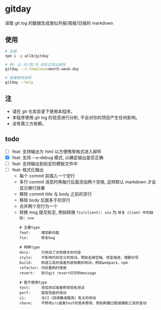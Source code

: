 # gitday
读取 git log 的数据生成类似月报/周报/日报的 markdown  

## 使用
``` sh
# 安装
npm i -g wll8/gitday

# 例: 以 月/周/天 的形式导出报告
gitday --x-template=month-week-day

# 查看使用说明
gitday --help
```

## 注
- 请在 git 仓库目录下使用本程序。
- 本程序使用 git log 的信息进行分析, 不会对你的项目产生任何影响。
- 没有第三方依赖。

## todo
- [ ] feat: 支持输出为 html 以方便携带格式进入邮件
- [x] feat: 支持 --x-debug 模式, 以确定输出是否正确
- [ ] feat: 支持输出到给定的模板文件中
- [ ] feat: 格式化输出
  - 每个 commit 前插入一个空行
  - 多行 commit 消息时再每行后面添加两个空格, 这样默认 markdown 才会显示换行效果
  - 移除 commit title 与 body 之前的空行
  - 移除 body 后面多于的空行
  - 合并两个空行为一个
  - 转换 msg 提交标志, 例如转换 `fix(client): xxx` 为 `修复 client 中的缺陷: xxx`
    ```
    # 主要type
    feat:     增加新功能
    fix:      修复bug

    # 特殊type
    docs:     只改动了文档相关的内容
    style:    不影响代码含义的改动，例如去掉空格、改变缩进、增删分号
    build:    构造工具的或者外部依赖的改动，例如webpack，npm
    refactor: 代码重构时使用
    revert:   执行git revert打印的message

    # 暂不使用type
    test:     添加测试或者修改现有测试
    perf:     提高性能的改动
    ci:       与CI（持续集成服务）有关的改动
    chore:    不修改src或者test的其余修改，例如构建过程或辅助工具的变动
    ```